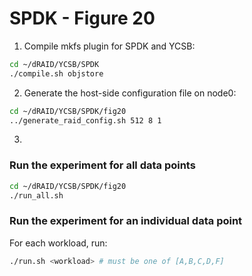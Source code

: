 # SPDK - Figure 20

1. Compile mkfs plugin for SPDK and YCSB:
```Bash
cd ~/dRAID/YCSB/SPDK
./compile.sh objstore
```

2. Generate the host-side configuration file on node0:
```Bash
cd ~/dRAID/YCSB/SPDK/fig20
../generate_raid_config.sh 512 8 1
```

3. 
### Run the experiment for all data points
```Bash
cd ~/dRAID/YCSB/SPDK/fig20
./run_all.sh
```

### Run the experiment for an individual data point

For each workload, run:
```Bash
./run.sh <workload> # must be one of [A,B,C,D,F]
```